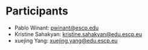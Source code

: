 # Participants

- Pablo Winant: pwinant@escp.edu
- Kristine Sahakyan: kristine.sahakyan@edu.escp.eu
- xuejing Yang: xuejing.yang@edu.escp.eu
